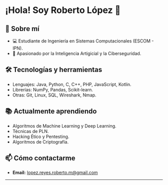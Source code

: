 # ¡Hola! Soy Roberto López 🤕

## 🚀 Sobre mí
- 💻 Estudiante de Ingeniería en Sistemas Computacionales (ESCOM - IPN).
- 🔐 Apasionado por la Inteligencia Artigicial y la Ciberseguridad.

## 🛠️ Tecnologías y herramientas
- Lenguajes: Java, Python, C, C++, PHP, JavaScript, Kotlin.
- Librerías: NumPy, Pandas, Scikit-learn.
- Otras: Git, Linux, SQL, Wireshark, Nmap.

## 📚 Actualmente aprendiendo
- Algoritmos de Machine Learning y Deep Learning.
- Técnicas de PLN.
- Hacking Ético y Pentesting.
- Algoritmos de Criptografía.

## 📫 Cómo contactarme
- **Email:** lopez.reyes.roberto.m@gmail.com

---

